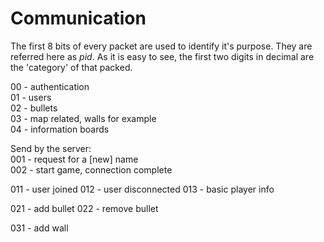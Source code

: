 Communication
====
The first 8 bits of every packet are used to identify it's purpose. They are referred here as *pid*. As it is easy to see, the first two digits in decimal are the 'category' of that packed.  

00 - authentication  
01 - users  
02 - bullets  
03 - map related, walls for example  
04 - information boards  

Send by the server:  
001 - request for a [new] name  
002 - start game, connection complete

011 - user joined
012 - user disconnected
013 - basic player info

021 - add bullet
022 - remove bullet

031 - add wall


